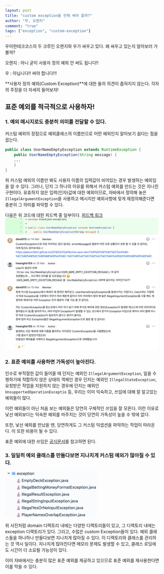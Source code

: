 ```yaml
---
layout: post
title: "custom exception을 언제 써야 할까?"
author: "우, 오렌지"
comment: "true"
tags: ["exception", "custom-exception"]
---
```


우아한테크코스의 두 크루인 오렌지와 우가 싸우고 있다.
왜 싸우고 있는지 알아보러 가볼까?

오렌지 : 아니 굳이 사용자 정의 예외 안 써도 됩니다!!

우 : 아닙니다!! 써야 합니다!!!

**사용자 정의 예외(Custom Exception)**에 대한 둘의 의견이 좁혀지지 않는다.
각자의 주장을 더 자세히 들어보자!

## 표준 예외를 적극적으로 사용하자!

### 1. 예외 메시지로도 충분히 의미를 전달할 수 있다.

커스텀 예외의 장점으로 예외클래스의 이름만으로 어떤 예외인지 알아보기 쉽다는 점을 꼽는다.

```java
public class UserNameEmptyException extends RuntimeException {
    public UserNameEmptyException(String message) {
    ...
    }
}
```

위 커스텀 예외의 이름만 봐도 사용자 이름의 입력값이 비어있는 경우 발생하는 예외임을 알 수 있다.
그러나, 단지 그 하나의 이유를 위해서 커스텀 예외를 만드는 것은 지나친 구현이다.
유효하지 않은 입력(인자)값에 대한 예외이므로, 자바에서 정의해 놓은 `IllegalArgumentException`을 사용하고 메시지만 예외사항에 맞게 재정의해준다면 충분히 그 의미를 파악할 수 있다.

다음은 위 코드에 대한 피드백 중 일부이다. [피드백 링크](https://github.com/woowacourse/java-blackjack/pull/4#discussion_r392656069)
<img src="../images/2020-08-17-custom-exception-review.png" width="500px" alt>


### 2. 표준 예외를 사용하면 가독성이 높아진다.

인수로 부적절한 값이 들어올 때 던지는 예외인 `IllegalArgumentException`, 
일을 수행하기에 적합하지 않은 상태의 객체인 경우 던지는 예외인  `IllegalStateException`, 
요청받은 작업을 지원하지 않는 경우에 던지는 예외인 `UnsupportedOperationExceptio` 등,
우리는 이미 익숙하고, 쓰임에 대해 잘 알고있는 예외들이 많다.

이런 예외들이 아닌 처음 보는 예외들은 당연히 구체적인 쓰임을 잘 모른다.
이런 이유로 낯선 예외보다는 익숙한 예외를 마주치는 것이 당연히 가독성이 높을 수 밖에 없다.

또한, 낯선 예외를 만났을 땐, 당연하게도 그 커스텀 익셉션을 파악하는 작업이 따라온다. 이 또한 비용이 될 수 있다.

표준 예외에 대한 쓰임은 [공식문서](https://docs.oracle.com/javase/8/docs/api/?java/lang/RuntimeException.html)를 참고하면 된다.



### 3. 일일히 예외 클래스를 만들다보면 지나치게 커스텀 예외가 많아질 수 있다.

<img src="../images/2020-08-17-custom-exception-example.png" width="300px" alt="example">

위 사진처럼 domain 디렉토리 내에는 다양한 디렉토리들이 있고, 그 디렉토리 내에는 exception 디렉토리가 있다. 그리고, 수많은 custom Exception들이 있다. 
예외 클래스들을 하나하나 만들다보면 지나치게 많아질 수 있다. 이 디렉토리와 클래스를 관리하는 것 역시 일이다. 지나치게 많아진다면 메모리 문제도 발생할 수 있고, 클래스 로딩에도 시간이 더 소요될 가능성이 있다. 

이미 자바에서는 충분히 많은 표준 예외를 제공하고 있으므로 표준 예외를 재사용한다면 이를 막을 수 있다. 
